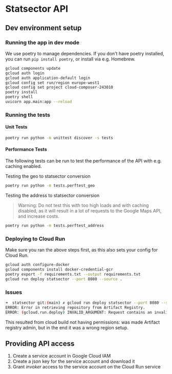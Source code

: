 # Statsector API

## Dev environment setup

### Running the app in dev mode

We use poetry to manage dependencies.
If you don't have poetry installed, you can run `pip install poetry`, or install via e.g. Homebrew.


```sh
gcloud components update
gcloud auth login
gcloud auth application-default login
gcloud config set run/region europe-west1
gcloud config set project cloud-composer-243010
poetry install
poetry shell
uvicorn app.main:app --reload
```

### Running the tests

#### Unit Tests
```sh
poetry run python -m unittest discover -s tests
```
#### Performance Tests

The following tests can be run to test the performance of the API with e.g. caching enabled.

Testing the geo to statsector conversion
```sh
poetry run python -m tests.perftest_geo
```

Testing the address to statsector conversion

> Warning: Do not test this with too high loads and with caching disabled, 
> as it will result in a lot of requests to the Google Maps API, and increase costs.

```sh
poetry run python -m tests.perftest_address
```

### Deploying to Cloud Run

Make sure you ran the above steps first, as this also sets your config for Cloud Run.


```sh
gcloud auth configure-docker
gcloud components install docker-credential-gcr
poetry export -f requirements.txt --output requirements.txt
gcloud run deploy statsector --port 8080 --source .
```

### Issues

```sh
➜  statsector git:(main) ✗ gcloud run deploy statsector --port 8080 --source .       
ERROR: Error in retrieving repository from Artifact Registry.
ERROR: (gcloud.run.deploy) INVALID_ARGUMENT: Request contains an invalid argument.
```

This resulted from cloud build not having permissions:
was made Artifact registry admin, but in the end it was a wrong region setup.


## Providing API access

1. Create a service account in Google Cloud IAM
2. Create a json key for the service account and download it
3. Grant *invoker* access to the service account on the Cloud Run service
